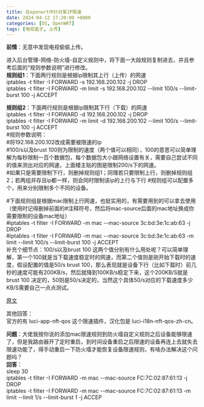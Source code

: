 ```yaml
---
title: 在openwrt中针对某IP限速
date: 2024-04-12 17:20:00 +0800
categories: [OS, OpenWRT]
tags: [电视盒子, 上传]
---
```


**前情**：无意中发现电视偷偷上传。<br>

进入后台管理-网络-防火墙-自定义规则中，将下面一大段规则复制进去，并且参考后面的“规则参数说明”进行修改。<br>
**规则组1**：下面两行规则是根据ip限制其上行（上传）的网速<br>
iptables -t filter -I FORWARD -s 192.168.200.102 -j DROP<br>
iptables -t filter -I FORWARD -m limit -s 192.168.200.102 --limit 100/s --limit-burst 100 -j ACCEPT<br>

**规则组2**：下面两行规则是根据ip限制其下行（下载）的网速<br>
iptables -t filter -I FORWARD -d 192.168.200.102 -j DROP<br>
iptables -t filter -I FORWARD -m limit -d 192.168.200.102 --limit 100/s --limit-burst 100 -j ACCEPT<br>
#规则参数说明：<br>
#将192.168.200.102改成需要被限速的ip<br>
#100/s以及brust 100则为限制的速度（两个值可以相同），100的意思可以简单理解为每秒限制一百个数据包，每个数据包大小跟网络设置有关，需要自己尝试不同的值来测出对应的网速，上面楼主贴的图是限制200/s下的网速。<br>
#如果只是需要限制下行，则删掉规则组1；同理若只要限制上行，则删掉规则组2；若两组并存且ip都一样，则会同时限制该ip的上行与下行
#规则组可以配置多个，用来分别限制多个不同的设备。<br>  

#下面规则组是根据mac限制上行网速，也挺实用的，有需要用到的可以拿去使用（使用时记得删掉前面的#注释符号，然后将mac-source后面的mac地址换成你需要限制的设备mac地址）<br>
#iptables -t filter -I FORWARD -m mac --mac-source 3c:bd:3e:1c\:ab:63 -j DROP<br>
#iptables -t filter -I FORWARD -m mac --mac-source 3c:bd:3e:1c\:ab:63 -m limit --limit 100/s --limit-burst 100 -j ACCEPT<br>
补充个细节点：100/s以及brust 100 这两个值分别有什么用处呢？可以简单理解，第一个100就是当下载速度稳定时的网速，而第二个值则是刚开始下载时的速度，假设配置的值是50/s brust 100，那么表现就是设备下行（比如下载时）前几秒的速度可能有200KB/s，然后就降到100KB/s稳定下来，这个200KB/S就是brust 100 决定的，50则是50/s决定的，当然这个具体50/s对应的下载速度多少KB/S需要自己一点点测试。<br>

[原文](https://www.right.com.cn/forum/thread-4056260-1-1.html)

其他回答：<br>
官方的有 luci-app-nft-qos 这个限速插件，汉化包是 luci-i18n-nft-qos-zh-cn。<br>

**问题**：大佬我按你说的添加mac限速规则到防火墙自定义规则之后设备能够限速了，但是我路由器开了定时重启，到时间设备重启之后限速的设备再连上去就失去限速功能了，得手动重启一下防火墙才能恢复设备限速规则，有啥办法解决这个问题吗？<br>
**回答**：<br>
sleep 30<br>
iptables -t filter -I FORWARD -m mac --mac-source FC:7C:02:87:61:13 -j DROP<br>
iptables -t filter -I FORWARD -m mac --mac-source FC:7C:02:87:61:13 -m limit --limit 1/s --limit-burst 1 -j ACCEP<br>
